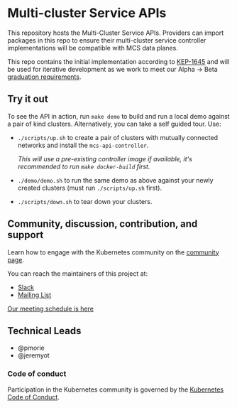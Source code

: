 # Multi-cluster Service APIs

This repository hosts the Multi-Cluster Service APIs. Providers can import packages in this repo to ensure their multi-cluster service controller implementations will be compatible with MCS data planes.

This repo contains the initial implementation according to [KEP-1645][kep] and will
be used for iterative development as we work to meet our Alpha -> Beta
[graduation requirements][grad-reqs].

[kep]: https://github.com/kubernetes/enhancements/tree/master/keps/sig-multicluster/1645-multi-cluster-services-api
[grad-reqs]: https://github.com/kubernetes/enhancements/tree/master/keps/sig-multicluster/1645-multi-cluster-services-api#alpha---beta-graduation

## Try it out

To see the API in action, run `make demo` to build and run a local demo against
a pair of kind clusters. Alternatively, you can take a self guided tour. Use:

- `./scripts/up.sh` to create a pair of clusters with mutually connected networks
  and install the `mcs-api-controller`.

  _This will use a pre-existing controller image if available, it's recommended
  to run `make docker-build` first._
- `./demo/demo.sh` to run the same demo as above against your newly created
  clusters (must run `./scripts/up.sh` first).
- `./scripts/down.sh` to tear down your clusters.

## Community, discussion, contribution, and support

Learn how to engage with the Kubernetes community on the [community page](http://kubernetes.io/community/).

You can reach the maintainers of this project at:

- [Slack](https://kubernetes.slack.com/messages/sig-multicluster)
- [Mailing List](https://groups.google.com/forum/#!forum/kubernetes-sig-multicluster)

[Our meeting schedule is here]( https://github.com/kubernetes/community/tree/master/sig-multicluster#meetings)


## Technical Leads

- @pmorie
- @jeremyot

### Code of conduct

Participation in the Kubernetes community is governed by the [Kubernetes Code of Conduct](code-of-conduct.md).
